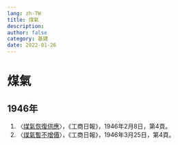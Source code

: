 ```yaml
---
lang: zh-TW
title: 煤氣
description: 
author: false
category: 基建
date: 2022-01-26
---
```

# 煤氣
## 1946年
1. 〈[煤氣恢復供應](https://mmis.hkpl.gov.hk/coverpage/-/coverpage/view?_coverpage_WAR_mmisportalportlet_hsf=%E7%85%A4%E6%B0%A3&_coverpage_WAR_mmisportalportlet_actual_q=%28%20verbatim_dc.collection%3A%28%22Old%5C%20HK%5C%20Newspapers%22%29%20%29%20AND+%28%20%28%20allTermsMandatory%3A%28true%29%20OR+all_dc.title%3A%28%E7%85%A4%E6%B0%A3%29%20OR+all_dc.creator%3A%28%E7%85%A4%E6%B0%A3%29%20OR+all_dc.contributor%3A%28%E7%85%A4%E6%B0%A3%29%20OR+all_dc.subject%3A%28%E7%85%A4%E6%B0%A3%29%20OR+fulltext%3A%28%E7%85%A4%E6%B0%A3%29%20OR+all_dc.description%3A%28%E7%85%A4%E6%B0%A3%29%20%29%20%29&_coverpage_WAR_mmisportalportlet_sort_field=dc.publicationdate_bsort&p_r_p_-1078056564_c=QF757YsWv5%2BQBGt1%2BwUj5iqJj26aBPrg&_coverpage_WAR_mmisportalportlet_o=115&_coverpage_WAR_mmisportalportlet_sort_order=asc)〉，《工商日報》，1946年2月8日，第4頁。
2. 〈[煤氣暫不增價](https://mmis.hkpl.gov.hk/coverpage/-/coverpage/view?_coverpage_WAR_mmisportalportlet_hsf=%E7%85%A4%E6%B0%A3&p_r_p_-1078056564_c=QF757YsWv5%2BQBGt1%2BwUj5qbJMrPLdWCp&_coverpage_WAR_mmisportalportlet_o=116&_coverpage_WAR_mmisportalportlet_actual_q=%28%20verbatim_dc.collection%3A%28%22Old%5C%20HK%5C%20Newspapers%22%29%20%29%20AND+%28%20%28%20allTermsMandatory%3A%28true%29%20OR+all_dc.title%3A%28%E7%85%A4%E6%B0%A3%29%20OR+all_dc.creator%3A%28%E7%85%A4%E6%B0%A3%29%20OR+all_dc.contributor%3A%28%E7%85%A4%E6%B0%A3%29%20OR+all_dc.subject%3A%28%E7%85%A4%E6%B0%A3%29%20OR+fulltext%3A%28%E7%85%A4%E6%B0%A3%29%20OR+all_dc.description%3A%28%E7%85%A4%E6%B0%A3%29%20%29%20%29&_coverpage_WAR_mmisportalportlet_sort_order=asc&_coverpage_WAR_mmisportalportlet_sort_field=dc.publicationdate_bsort)〉，《工商日報》，1946年3月25日，第4頁。